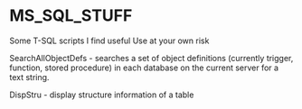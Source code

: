 # MS_SQL_STUFF
Some T-SQL scripts I find useful
Use at your own risk

SearchAllObjectDefs - searches a set of object definitions (currently trigger, function, stored procedure) in each database on the current server for a text string.

DispStru - display structure information of a table

